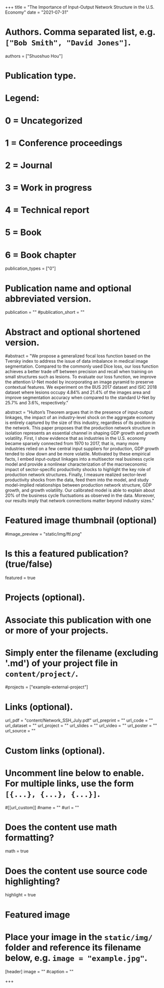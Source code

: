 +++
title = "The Importance of Input-Output Network Structure in the U.S. Economy"
date = "2021-07-31"

# Authors. Comma separated list, e.g. `["Bob Smith", "David Jones"]`.

authors = ["Shuoshuo Hou"]

# Publication type.
# Legend:
# 0 = Uncategorized
# 1 = Conference proceedings
# 2 = Journal
# 3 = Work in progress
# 4 = Technical report
# 5 = Book
# 6 = Book chapter
publication_types = ["0"]

# Publication name and optional abbreviated version.
publication = ""
#publication_short = ""

# Abstract and optional shortened version.

#abstract = "We propose a generalized focal loss function based on the Tversky index to address the issue of data imbalance in medical image segmentation. Compared to the commonly used Dice loss, our loss function achieves a better trade off between precision and recall when training on small structures such as lesions. To evaluate our loss function, we improve the attention U-Net model by incorporating an image pyramid to preserve contextual features. We experiment on the BUS 2017 dataset and ISIC 2018 dataset where lesions occupy 4.84% and 21.4% of the images area and improve segmentation accuracy when compared to the standard U-Net by 25.7% and 3.6%, respectively."

abstract = "Hulton’s Theorem argues that in the presence of input-output linkages, the impact of an industry-level shock on the aggregate economy is entirely captured by the size of this industry, regardless of its position in the network. This paper proposes that the production network structure in isolation represents an essential channel in shaping GDP growth and growth volatility. First, I show evidence that as industries in the U.S. economy became sparsely connected from 1970 to
2017, that is, many more industries relied on a few central input suppliers for production, GDP growth tended to slow down and be more volatile. Motivated by these empirical facts, I embed input-output linkages into a multisector real business cycle model and provide a nonlinear characterization of the macroeconomic impact of sector-specific productivity shocks to highlight the key role of production network structures. Finally, I measure realized sector-level productivity shocks
from the data, feed them into the model, and study model-implied relationships between production network structure, GDP growth, and growth volatility. Our calibrated model is able to explain about 20% of the business cycle fluctuations as observed in the data. Moreover, our results imply that network connections matter beyond industry sizes."

# Featured image thumbnail (optional)
#image_preview = "static/img/ftl.png"

# Is this a featured publication? (true/false)
featured = true

# Projects (optional).
#   Associate this publication with one or more of your projects.
#   Simply enter the filename (excluding '.md') of your project file in `content/project/`.
#projects = ["example-external-project"]

# Links (optional).
url_pdf = "content/Network_SSH_July.pdf"
url_preprint = ""
url_code = ""
url_dataset = ""
url_project = ""
url_slides = ""
url_video = ""
url_poster = ""
url_source = ""

# Custom links (optional).
#   Uncomment line below to enable. For multiple links, use the form `[{...}, {...}, {...}]`.
#[[url_custom]]
#name = ""
#url = ""

# Does the content use math formatting?
math = true

# Does the content use source code highlighting?
highlight = true
  
# Featured image
# Place your image in the `static/img/` folder and reference its filename below, e.g. `image = "example.jpg"`.
[header]
image = ""
#caption = ""

+++
 
